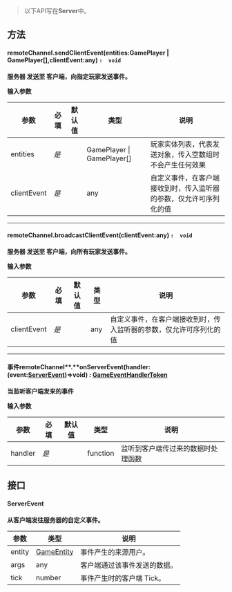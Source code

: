 > 以下API写在**Server**中。


## **方法**

#### remoteChannel.sendClientEvent(entities:GamePlayer | GamePlayer[],clientEvent:any) `:  void`
**服务器 发送至 客户端，向指定玩家发送事件。**

**输入参数**

| **参数** | **必填** | **默认值** | **类型** | **说明** |
| --- | --- | --- | --- | --- |
| entities | _是_ | | GamePlayer &#124; GamePlayer[] | 玩家实体列表，代表发送对象，传入空数组时不会产生任何效果 |
| clientEvent | _是_ | | any | 自定义事件，在客户端接收到时，传入监听器的参数，仅允许可序列化的值 |


---


#### remoteChannel.broadcastClientEvent(clientEvent:any) `:  void`
**服务器 发送至 客户端，向所有玩家发送事件。**

**输入参数**

| **参数** | **必填** | **默认值** | **类型** | **说明** |
| --- | --- | --- | --- | --- |
| clientEvent | _是_ | | any | 自定义事件，在客户端接收到时，传入监听器的参数，仅允许可序列化的值 |


---


#### 事件remoteChannel**.**onServerEvent(handler:(event:[ServerEvent](#jneYE))=>void) : [GameEventHandlerToken](https://www.yuque.com/box3lab/api/gll7mhwasgn9hoq0/edit)
**当监听客户端发来的事件**

**输入参数**

| **参数** | **必填** | **默认值** | **类型** | **说明** |
| --- | --- | --- | --- | --- |
| handler | _是_ | | function | 监听到客户端传过来的数据时处理函数 |



## 接口

#### ServerEvent
**从客户端发往服务器的自定义事件。**

| **参数** | **类型** | **说明** |
| --- | --- | --- |
| entity | [GameEntity](https://box3.yuque.com/org-wiki-box3-ev7rl4/wupvz3/kgrabhf749axn65y) | 事件产生的来源用户。 |
| args | any | 客户端通过该事件发送的数据。 |
| tick | number | 事件产生时的客户端 Tick。 |



